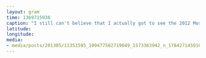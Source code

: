 ```yaml
---
layout: gram
time: 1369715938
caption: "I still can't believe that I actually got to see the 2012 Most Beautiful Tree Bed in Brooklyn."
latitude: 
longitude: 
media:
- media/posts/201305/11351595_109477562719049_1573363942_n_17842714591000351.jpg
---
```

